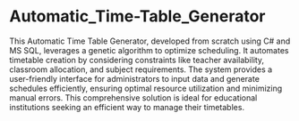 # Automatic_Time-Table_Generator

This Automatic Time Table Generator, developed from scratch using C# and MS SQL, leverages a genetic algorithm to optimize scheduling. It automates timetable creation by considering constraints like teacher availability, classroom allocation, and subject requirements. The system provides a user-friendly interface for administrators to input data and generate schedules efficiently, ensuring optimal resource utilization and minimizing manual errors. This comprehensive solution is ideal for educational institutions seeking an efficient way to manage their timetables.

